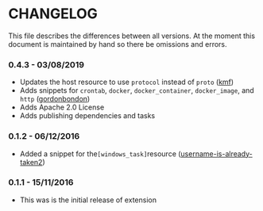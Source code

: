 # CHANGELOG

This file describes the differences between all versions. At the moment this document is maintained by hand so there be omissions and errors.

### 0.4.3 - 03/08/2019

* Updates the host resource to use `protocol` instead of `proto` ([kmf](https://github.com/kmf))
* Adds snippets for `crontab`, `docker`, `docker_container`, `docker_image`, and `http` ([gordonbondon](https://github.com/gordonbondon))
* Adds Apache 2.0 License
* Adds publishing dependencies and tasks

### 0.1.2 - 06/12/2016
* Added a snippet for the```[windows_task]```resource ([username-is-already-taken2](https://github.com/username-is-already-taken2))

### 0.1.1 - 15/11/2016
* This was is the initial release of extension
